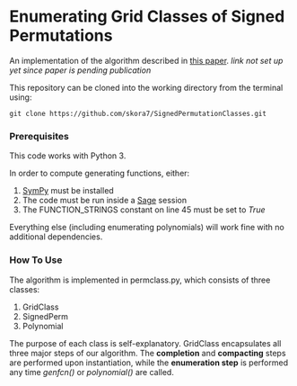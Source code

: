 # Enumerating Grid Classes of Signed Permutations

An implementation of the algorithm described in [this paper](https://www.google.com/).  *link not set up yet since paper is pending publication*

This repository can be cloned into the working directory from the terminal using:

    git clone https://github.com/skora7/SignedPermutationClasses.git
    
### Prerequisites
This code works with Python 3.

In order to compute generating functions, either:
1. [SymPy](https://www.sympy.org/en/index.html) must be installed
2. The code must be run inside a [Sage](https://www.sagemath.org/) session
3. The FUNCTION_STRINGS constant on line 45 must be set to *True*

Everything else (including enumerating polynomials) will work fine with no additional dependencies.


### How To Use
The algorithm is implemented in permclass.py, which consists of three classes:
1. GridClass
2. SignedPerm
3. Polynomial

The purpose of each class is self-explanatory.  GridClass encapsulates all three major steps of our algorithm.  The **completion** and **compacting** steps are performed upon instantiation, while the **enumeration step** is performed any time *genfcn()* or *polynomial()* are called.
